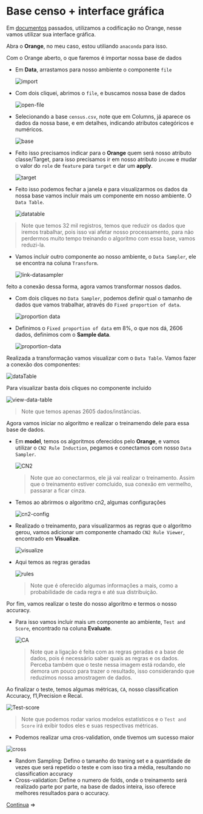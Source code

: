 # Base censo + interface gráfica

Em [documentos](3.1%20-%20Base%20cr%C3%A9dito.md) passados, utilizamos a codificação no Orange, nesse vamos utilizar sua interface gráfica.

Abra o **Orange**, no meu caso, estou utiliando `anaconda` para isso.

Com o Orange aberto, o que faremos é importar nossa base de dados

- Em **Data**, arrastamos para nosso ambiente o componente `file`

    ![import](img/orange-import.png)

- Com dois cliquei, abrimos o `file`, e buscamos nossa base de dados

    ![open-file](img/orango-open-file.png)

- Selecionando a base `census.csv`, note que em Columns, já aparece os dados da nossa base, e em detalhes, indicando atributos categóricos e numéricos.

    ![base](img/orange-base.png)

- Feito isso precisamos indicar para o **Orange** quem será nosso atributo classe/Target, para isso precisamos ir em nosso atributo `income` e mudar o valor do `role` de `feature` para `target` e dar um **apply**.

    ![target](img/orange-target.png)

- Feito isso podemos fechar a janela e para visualizarmos os dados da nossa base vamos incluir mais um componente em nosso ambiente. O `Data Table`.

    ![datatable](img/orange-datatable.png)

> Note que temos 32 mil registros, temos que reduzir os dados que iremos trabalhar, pois isso vai afetar nosso processamento, para não perdermos muito tempo treinando o algoritmo com essa base, vamos reduzi-la.

- Vamos incluir outro componente ao nosso ambiente, o `Data Sampler`, ele se encontra na coluna `Transform`.

    ![link-datasampler](img/orange-links-data-sampler.png)

feito a conexão dessa forma, agora vamos transformar nossos dados.

- Com dois cliques no `Data Sampler`, podemos definir qual o tamanho de dados que vamos trabalhar, através do `Fixed proportion of data`.

    ![proportion data](img/orange-datasampler.png)

- Definimos o `Fixed proportion of data` em 8%, o que nos dá, 2606 dados, definimos com o **Sample data**.

    ![proportion-data](img/orange-datasampler2.png)

Realizada a transformação vamos visualizar com o `Data Table`. Vamos fazer a conexão dos componentes:

![dataTable](img/orange-link-data-table-2.png)

Para visualizar basta dois cliques no componente incluido

![view-data-table](img/orange-view-data-table.png)

> Note que temos apenas 2605 dados/instâncias.

Agora vamos iniciar no algoritmo e realizar o treinamendo dele para essa base de dados.

- Em **model**, temos os algoritmos oferecidos pelo **Orange**, e vamos utilizar o `CN2 Rule Induction`, pegamos e conectamos com nosso `Data Sampler`.

    ![CN2](img/orange-cn2.png)

    > Note que ao conectarmos, ele já vai realizar o treinamento. Assim que o treinamento estiver comcluido, sua conexão em vermelho, passarar a ficar cinza.

- Temos ao abrirmos o algoritmo cn2, algumas configurações

    ![cn2-config](img/orange-cn2-config.png)

- Realizado o treinamento, para visualizarmos as regras que o algoritmo gerou, vamos adicionar um componente chamado `CN2 Rule Viewer`, encontrado em **Visualize**.

    ![visualize](img/orange-cn2-visualize.png)

- Aqui temos as regras geradas

    ![rules](img/Orange-rules.png)

    > Note que é oferecido algumas informações a mais, como a probabilidade de cada regra e até sua distribuição.

Por fim, vamos realizar o teste do nosso algoritmo e termos o nosso accuracy.

- Para isso vamos incluir mais um componente ao ambiente, `Test and Score`, encontrado na coluna **Evaluate**.

    ![CA](img/orange-score.png)

    > Note que a ligação é feita com as regras geradas e a base de dados, pois é necessário saber quais as regras e os dados. Perceba também que o teste nessa imagem está rodando, ele demora um pouco para trazer o resultado, isso considerando que reduzimos nossa amostragem de dados.

Ao finalizar o teste, temos algumas métricas, `CA`, nosso classification Accuracy, f1,Precision e Recal.

![Test-score](img/orange-R-sampling.png)

> Note que podemos rodar varios modelos estatísticos e o `Test and Score` irá exibir todos eles e suas respectivas métricas.

- Podemos realizar uma cros-validation, onde tivemos um sucesso maior

![cross](img/orange-cross.png)

- Random Sampling: Defino o tamanho do traning set e a quantidade de vezes que será repetido o teste e com isso tira a média, resultando no classification accuracy
- Cross-validation: Define o numero de folds, onde o treinamento será realizado parte por parte, na base de dados inteira, isso oferece melhores resultados para o accuracy.

[Continua](6%20-%20Classificador%20base%20(majority%20learner)%20-%20base%20cr%C3%A9dito.md
) $\Rightarrow$
